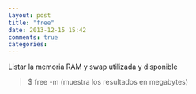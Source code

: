 ```yaml
---
layout: post
title: "free"
date: 2013-12-15 15:42
comments: true
categories: 
---
```

Listar la memoria RAM y swap utilizada y disponible

>$ free -m (muestra los resultados en megabytes)

